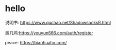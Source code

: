 # hello
说明书: https://www.quchao.net/ShadowsocksR.html




类几鸡:https://youyun666.com/auth/register




peace: https://bianhuaho.com/
